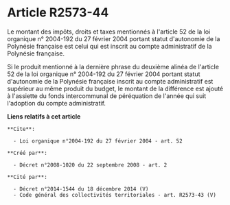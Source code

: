 # Article R2573-44

Le montant des impôts, droits et taxes mentionnés à l'article 52 de la loi organique n° 2004-192 du 27 février 2004 portant
statut d'autonomie de la Polynésie française est celui qui est inscrit au compte administratif de la Polynésie française. 

Si le produit mentionné à la dernière phrase du deuxième alinéa de l'article 52 de la loi organique n° 2004-192 du 27 février
2004 portant statut d'autonomie de la Polynésie française inscrit au compte administratif est supérieur au même produit du
budget, le montant de la différence est ajouté à l'assiette du fonds intercommunal de péréquation de l'année qui suit
l'adoption du compte administratif.

**Liens relatifs à cet article**

	**Cite**:

	  - Loi organique n°2004-192 du 27 février 2004 - art. 52

	**Créé par**:

	  - Décret n°2008-1020 du 22 septembre 2008 - art. 2

	**Cité par**:

	  - Décret n°2014-1544 du 18 décembre 2014 (V)
	  - Code général des collectivités territoriales - art. R2573-43 (V)
